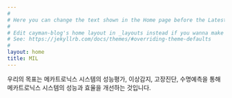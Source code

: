 ```yaml
---
#
# Here you can change the text shown in the Home page before the Latest Posts section.
#
# Edit cayman-blog's home layout in _layouts instead if you wanna make some changes
# See: https://jekyllrb.com/docs/themes/#overriding-theme-defaults
#
layout: home
title: MIL
---
```


우리의 목표는 메카트로닉스 시스템의 성능평가, 이상감지, 고장진단, 수명예측을 통해 메카트로닉스 시스템의 성능과 효율을 개선하는 것입니다. 

